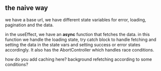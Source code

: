 
## the naive way

we have a base url, 
we have different state variables for error, loading, pagination and the data.

in the useEffect, we have an **async** function that fetches the data. in this function we handle the loading state, try catch block to handle fetching and setting the data in the state vars and setting success or error states accordingly. It also has the AbortController which handles race conditions.

how do you add caching here?
background refetching according to some conditions?